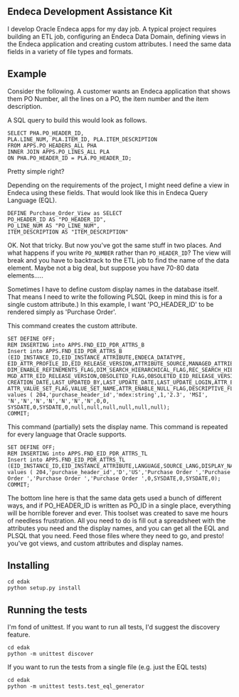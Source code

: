 ## Endeca Development Assistance Kit

I develop Oracle Endeca apps for my day job. A typical project requires building an ETL job, configuring an Endeca Data Domain, defining views in the Endeca application and creating custom attributes. I need the same data fields in a variety of file types and formats.

## Example

Consider the following. A customer wants an Endeca application that shows them PO Number, all the lines on a PO, the item number and the item description.

A SQL query to build this would look as follows.

	SELECT PHA.PO_HEADER_ID,
	PLA.LINE_NUM, PLA.ITEM_ID, PLA.ITEM_DESCRIPTION
	FROM APPS.PO_HEADERS_ALL PHA
	INNER JOIN APPS.PO_LINES_ALL PLA
	ON PHA.PO_HEADER_ID = PLA.PO_HEADER_ID;


Pretty simple right?

Depending on the requirements of the project, I might need define a view in Endeca using these fields. That would look like this in Endeca Query Language (EQL).

	DEFINE Purchase_Order_View as SELECT
	PO_HEADER_ID AS "PO_HEADER_ID",
	PO_LINE_NUM AS "PO_LINE_NUM",
	ITEM_DESCRIPTION AS "ITEM_DESCRIPTION"

OK. Not that tricky. But now you've got the same stuff in two places. And what happens if you write `PO_NUMBER` rather than `PO_HEADER_ID`? The view will break and you have to backtrack to the ETL job to find the name of the data element. Maybe not a big deal, but suppose you have 70-80 data elements.....

Sometimes I have to define custom display names in the database itself. That means I need to write the following PLSQL (keep in mind this is for a single custom attribute.) In this example, I want 'PO_HEADER_ID' to be rendered simply as 'Purchase Order'.

This command creates the custom attribute.

	SET DEFINE OFF;
	REM INSERTING into APPS.FND_EID_PDR_ATTRS_B
	Insert into APPS.FND_EID_PDR_ATTRS_B (EID_INSTANCE_ID,EID_INSTANCE_ATTRIBUTE,ENDECA_DATATYPE,
	EID_ATTR_PROFILE_ID,EID_RELEASE_VERSION,ATTRIBUTE_SOURCE,MANAGED_ATTRIBUTE_FLAG,HIERARCHICAL_MGD_ATTR_FLAG,
	DIM_ENABLE_REFINEMENTS_FLAG,DIM_SEARCH_HIERARCHICAL_FLAG,REC_SEARCH_HIERARCHICAL_FLAG,
	MGD_ATTR_EID_RELEASE_VERSION,OBSOLETED_FLAG,OBSOLETED_EID_RELEASE_VERSION,CREATED_BY,
	CREATION_DATE,LAST_UPDATED_BY,LAST_UPDATE_DATE,LAST_UPDATE_LOGIN,ATTR_ENABLE_UPDATE_FLAG,VIEW_OBJECT_ATTR_NAME,
	ATTR_VALUE_SET_FLAG,VALUE_SET_NAME,ATTR_ENABLE_NULL_FLAG,DESCRIPTIVE_FLEXFIELD_NAME)
	values ( 204,'purchase_header_id','mdex:string',1,'2.3', 'MSI', 'N','N','N','N','N','N','N',0,0, 
	SYSDATE,0,SYSDATE,0,null,null,null,null,null,null);
	COMMIT;

This command (partially) sets the display name. This command is repeated for every language that Oracle supports.

	SET DEFINE OFF;
	REM INSERTING into APPS.FND_EID_PDR_ATTRS_TL
	Insert into APPS.FND_EID_PDR_ATTRS_TL (EID_INSTANCE_ID,EID_INSTANCE_ATTRIBUTE,LANGUAGE,SOURCE_LANG,DISPLAY_NAME,ATTRIBUTE_DESC,USER_DISPLAY_NAME,USER_ATTRIBUTE_DESC,CREATED_BY,CREATION_DATE,LAST_UPDATED_BY,LAST_UPDATE_DATE,LAST_UPDATE_LOGIN)
	values ( 204,'purchase_header_id','D','US','Purchase Order ','Purchase Order ','Purchase Order ','Purchase Order ',0,SYSDATE,0,SYSDATE,0);
	COMMIT;


The bottom line here is that the same data gets used a bunch of different ways, and if PO_HEADER_ID is written as PO_ID in a single place, everything will be horrible forever and ever. This toolset was created to save me hours of needless frustration. All you need to do is fill out a spreadsheet with the attributes you need and the display names, and you can get all the EQL and PLSQL that you need. Feed those files where they need to go, and presto! you've got views, and custom attributes and display names.



## Installing

	cd edak 
	python setup.py install


## Running the tests

I'm fond of unittest. If you want to run all tests, I'd suggest the discovery feature.

	cd edak
	python -m unittest discover

If you want to run the tests from a single file (e.g. just the EQL tests)

	cd edak
	python -m unittest tests.test_eql_generator


